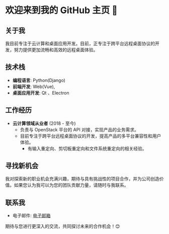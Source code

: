 # 欢迎来到我的 GitHub 主页 👋

## 关于我
我目前专注于云计算和桌面应用开发。目前，正专注于跨平台远程桌面协议的开发，努力提供更加流畅和高效的远程桌面体验。

## 技术栈
- **编程语言**: Python(Django) 
- **前端开发**: Web(Vue), 
- **桌面应用开发**: Qt 、Electron

## 工作经历
- **云计算领域从业者** (2018 - 至今)
  - 负责与 OpenStack 平台的 API 对接，实现产品的业务需求。
  - 目前专注于跨平台远程桌面协议的开发，提高产品的多平台兼容性和用户体验。
    - 有输入重定向、剪切板重定向和文件系统重定向的相关经验。

## 寻找新机会
我对探索新的职业机会充满兴趣，期待与具有挑战性的项目合作，并为公司创造价值。如果您认为我可以为您的团队贡献力量，请随时与我联系。

## 联系我
- 电子邮件: [电子邮箱](gao.xiangyang@aliyun.com)

期待与您进行更深入的交流，共同探讨未来的合作机会！😊
